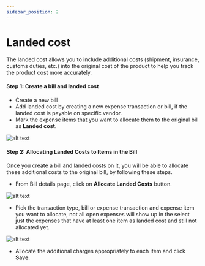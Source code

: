 ```yaml
---
sidebar_position: 2
---
```


# Landed cost

The landed cost allows you to include additional costs (shipment, insurance, customs duties, etc.) into the original cost of the product to help you track the product cost more accurately.

#### Step 1: Create a bill and landed cost

- Create a new bill
- Add landed cost by creating a new expense transaction or bill, if the landed cost is payable on specific vendor.
- Mark the expense items that you want to allocate them to the original bill as **Landed cost**.

![alt text](/img/landed-cost/mark-as-landed.png 'Allocate charges')


#### Step 2: Allocating Landed Costs to Items in the Bill

Once you create a bill and landed costs on it, you will be able to allocate these additional costs to the original bill, by following these steps.

- From Bill details page, click on **Allocate Landed Costs** button.

![alt text](/img/landed-cost/allocate-button.png 'Allocate charges')

- Pick the transaction type, bill or expense transaction and expense item you want to allocate, not all open expenses will show up in the select just the expenses that have at least one item as landed cost and still not allocated yet.

![alt text](/img/landed-cost/allocate.png 'Allocate charges')

- Allocate the additional charges appropriately to each item and click **Save**.